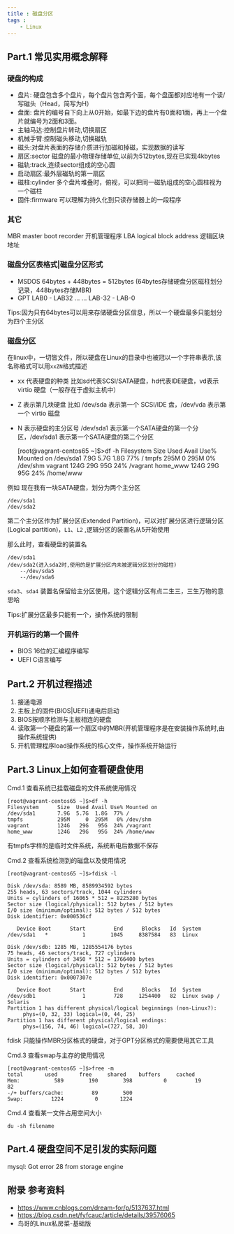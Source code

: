 ```yaml
---
title : 磁盘分区
tags : 
	- Linux
---
```


## Part.1 常见实用概念解释

### 硬盘的构成

- 盘片: 硬盘包含多个盘片，每个盘片包含两个面，每个盘面都对应地有一个读/写磁头（Head，简写为H）
- 盘面: 盘片的编号自下向上从0开始，如最下边的盘片有0面和1面，再上一个盘片就编号为2面和3面。
- 主轴马达:控制盘片转动,切换扇区
- 机械手臂:控制磁头移动,切换磁轨
- 磁头:对盘片表面的存储介质进行加磁和掉磁，实现数据的读写
- 扇区:sector 磁盘的最小物理存储单位,以前为512bytes,现在已实现4kbytes
- 磁轨:track,连续sector组成的空心圆
- 启动扇区:最外层磁轨的第一扇区
- 磁柱:cylinder 多个盘片堆叠时，俯视，可以把同一磁轨组成的空心圆柱视为一个磁柱
- 固件:firmware 可以理解为持久化到只读存储器上的一段程序

### 其它

MBR master boot recorder  开机管理程序
LBA logical block address 逻辑区块地址
 
### 磁盘分区表格式|磁盘分区形式

- MSDOS   64bytes + 448bytes = 512bytes  (64bytes存储硬盘分区磁柱划分记录，448bytes存储MBR)
- GPT     LAB0 - LAB32 ... ... LAB-32 - LAB-0 

Tips:因为只有64bytes可以用来存储硬盘分区信息，所以一个硬盘最多只能划分为四个主分区

### 磁盘分区

在linux中，一切皆文件，所以硬盘在Linux的目录中也被冠以一个字符串表示,该名称格式可以用`xxZN`格式描述
    
- xx 代表硬盘的种类 比如sd代表SCSI/SATA硬盘，hd代表IDE硬盘，vd表示virtio 硬盘（一般存在于虚拟主机中）
- Z  表示第几块硬盘  比如 /dev/sda 表示第一个 SCSI/IDE 盘，/dev/vda 表示第一个 virtio 磁盘
- N  表示硬盘的主分区号 /dev/sda1 表示第一个SATA硬盘的第一个分区，/dev/sda1 表示第一个SATA硬盘的第二个分区

	[root@vagrant-centos65 ~]$>df -h
	Filesystem      Size  Used Avail Use% Mounted on
	/dev/sda1       7.9G  5.7G  1.8G  77% /
	tmpfs           295M     0  295M   0% /dev/shm
	vagrant         124G   29G   95G  24% /vagrant
	home_www        124G   29G   95G  24% /home/www

例如 现在我有一块SATA硬盘，划分为两个主分区
	
	/dev/sda1
	/dev/sda2

第二个主分区作为扩展分区(Extended Partition)，可以对扩展分区进行逻辑分区(Logical partition)，`L1`、`L2` ,逻辑分区的装置名从5开始使用

那么此时，查看硬盘的装置名

	/dev/sda1
	/dev/sda2(进入sda2时,使用的是扩展分区内未被逻辑分区划分的磁柱)		
		--/dev/sda5
		--/dev/sda6

`sda3`、`sda4` 装置名保留给主分区使用。这个逻辑分区有点二生三，三生万物的意思哈

Tips:扩展分区最多只能有一个，操作系统的限制

### 开机运行的第一个固件

- BIOS   16位的汇编程序编写    
- UEFI   C语言编写 

## Part.2 开机过程描述

1. 接通电源
1. 主板上的固件(BIOS|UEFI)通电后启动
1. BIOS按顺序检测与主板相连的硬盘
1. 读取第一个硬盘的第一个扇区中的MBR(开机管理程序是在安装操作系统时,由操作系统提供)
1. 开机管理程序load操作系统的核心文件，操作系统开始运行

## Part.3 Linux上如何查看硬盘使用

Cmd.1 查看系统已挂载磁盘的文件系统使用情况

	[root@vagrant-centos65 ~]$>df -h
	Filesystem      Size  Used Avail Use% Mounted on
	/dev/sda1       7.9G  5.7G  1.8G  77% /
	tmpfs           295M     0  295M   0% /dev/shm
	vagrant         124G   29G   95G  24% /vagrant
	home_www        124G   29G   95G  24% /home/www

有tmpfs字样的是临时文件系统，系统断电后数据不保存

Cmd.2 查看系统检测到的磁盘以及使用情况
 
	[root@vagrant-centos65 ~]$>fdisk -l

	Disk /dev/sda: 8589 MB, 8589934592 bytes
	255 heads, 63 sectors/track, 1044 cylinders
	Units = cylinders of 16065 * 512 = 8225280 bytes
	Sector size (logical/physical): 512 bytes / 512 bytes
	I/O size (minimum/optimal): 512 bytes / 512 bytes
	Disk identifier: 0x000536cf
	
	   Device Boot      Start         End      Blocks   Id  System
	/dev/sda1   *           1        1045     8387584   83  Linux
	
	Disk /dev/sdb: 1285 MB, 1285554176 bytes
	75 heads, 46 sectors/track, 727 cylinders
	Units = cylinders of 3450 * 512 = 1766400 bytes
	Sector size (logical/physical): 512 bytes / 512 bytes
	I/O size (minimum/optimal): 512 bytes / 512 bytes
	Disk identifier: 0x0007307e
	
	   Device Boot      Start         End      Blocks   Id  System
	/dev/sdb1               1         728     1254400   82  Linux swap / Solaris
	Partition 1 has different physical/logical beginnings (non-Linux?):
	     phys=(0, 32, 33) logical=(0, 44, 25)
	Partition 1 has different physical/logical endings:
	     phys=(156, 74, 46) logical=(727, 58, 30)


fdisk 只能操作MBR分区格式的硬盘，对于GPT分区格式的需要使用其它工具

Cmd.3 查看swap与主存的使用情况

	[root@vagrant-centos65 ~]$>free -m
    total       used       free     shared    buffers     cached
	Mem:           589        190        398          0         19         82
	-/+ buffers/cache:         89        500
	Swap:         1224          0       1224

Cmd.4 查看某一文件占用空间大小

	du -sh filename
 
## Part.4 硬盘空间不足引发的实际问题

mysql: Got error 28 from storage engine

## 附录 参考资料

- https://www.cnblogs.com/dream-for/p/5137637.html
- https://blog.csdn.net/fyfcauc/article/details/39576065
- 鸟哥的Linux私房菜-基础版